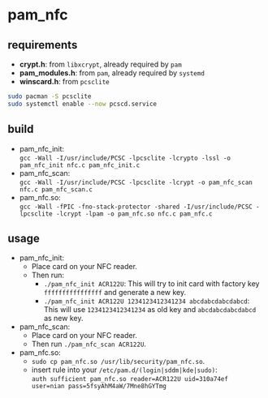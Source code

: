 # pam_nfc

## requirements
* __crypt.h__: from `libxcrypt`, already required by `pam`
* __pam_modules.h__: from `pam`, already required by `systemd`
* __winscard.h__: from `pcsclite`
```sh
sudo pacman -S pcsclite
sudo systemctl enable --now pcscd.service
```

## build
* pam_nfc_init:  
  `gcc -Wall -I/usr/include/PCSC -lpcsclite -lcrypto -lssl -o pam_nfc_init nfc.c pam_nfc_init.c`
* pam_nfc_scan:  
  `gcc -Wall -I/usr/include/PCSC -lpcsclite -lcrypt -o pam_nfc_scan nfc.c pam_nfc_scan.c`
* pam_nfc.so:  
  `gcc -Wall -fPIC -fno-stack-protector -shared -I/usr/include/PCSC -lpcsclite -lcrypt -lpam -o pam_nfc.so nfc.c pam_nfc.c`

## usage
* pam_nfc_init:
  * Place card on your NFC reader.
  * Then run:
    * `./pam_nfc_init ACR122U`: This will try to init card with factory key `ffffffffffffffff` and generate a new key.
    * `./pam_nfc_init ACR122U 1234123412341234 abcdabcdabcdabcd`: This will use `1234123412341234` as old key and `abcdabcdabcdabcd` as new key.
* pam_nfc_scan:
  * Place card on your NFC reader.
  * Then run `./pam_nfc_scan ACR122U`.
* pam_nfc.so:
  * `sudo cp pam_nfc.so /usr/lib/security/pam_nfc.so`.
  * insert rule into your `/etc/pam.d/(login|sddm|kde|sudo)`:  
    `auth sufficient pam_nfc.so reader=ACR122U uid=310a74ef user=nian pass=5fsyAhM4aW/7Mne8hGYTmg`
